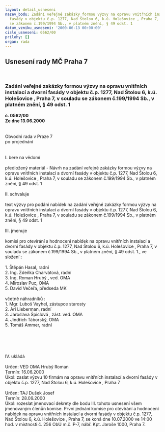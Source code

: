 ```yaml
---
layout: detail_usneseni
nazev_bodu: Zadání veřejné zakázky formou výzvy na opravu vnitřních instalací a dvorní
  fasády v objektu č.p. 1277, Nad Štolou 6, k.ú. Holešovice , Praha 7,  v souladu
  se zákonem č.199/1994 Sb., v platném znění, § 49 odst. 1
datum_vzniku_usneseni: '2000-06-13 00:00:00'
cislo_usneseni: 0562/00
prilohy: []
organ: rada
---
```

<div id="ucUsn_pList" class="usn">
	<span><h2>Usnesení rady MČ Praha 7 </h2>
<br></span><div class="standBody">
<span><h3>Zadání veřejné zakázky formou výzvy na opravu vnitřních instalací a dvorní fasády v objektu č.p. 1277, Nad Štolou 6, k.ú. Holešovice , Praha 7,  v souladu se zákonem č.199/1994 Sb., v platném znění, § 49 odst. 1</h3></span><div class="center">
		<strong>č. 0562/00</strong><br>
	</div>
<div class="center">
		<strong>Ze dne 13.06.2000</strong><br><br>
	</div>     <br>Obvodní rada v Praze 7<br>po projednání<br><br><br>I.	bere na vědomí<br><br> předložený materiál - Návrh na zadání veřejné zakázky formou výzvy na opravu vnitřních instalací a dvorní fasády v objektu č.p. 1277, Nad Štolou 6, k.ú. Holešovice , Praha 7,  v souladu se zákonem č.199/1994 Sb., v platném znění, § 49 odst. 1<br><br>II.	schvaluje <br><br>text výzvy pro podání nabídek na zadání veřejné zakázky formou výzvy na opravu vnitřních instalací a dvorní fasády v objektu č.p. 1277, Nad Štolou 6, k.ú. Holešovice , Praha 7,  v souladu se zákonem č.199/1994 Sb., v platném znění, § 49 odst. 1<br><br>III.	jmenuje<br><br>komisi pro otevírání a hodnocení nabídek na opravu vnitřních instalací a dvorní fasády v objektu č.p. 1277, Nad Štolou 6, k.ú. Holešovice , Praha 7,  v souladu se zákonem č.199/1994 Sb., v platném znění, § 49 odst. 1., ve složení :<br><br>1. Štěpán Hasal, radní<br>2. Ing. Zdeňka Charvátová, radní <br>3. Ing. Roman Hrubý , ved. OMA <br>4. Miroslav Puc, OMA<br>5. David Večeřa, předseda MK<br><br>včetně náhradníků :<br>1. Mgr. Luboš Vayhel, zástupce starosty<br>2. Ari Lieberman, radní<br>3. Jaroslava Špiclová , zást. ved. OMA <br>4. Jindřich Táborský, OMA<br>5. Tomáš Ammer, radní<br><br><br><br><br><br>IV.	ukládá <br><br>  Určen:	     	VED OMA Hrubý Roman<br>Termín: 16.06.2000<br>Úkol:	zaslat výzvu 10 firmám na opravu vnitřních instalací a dvorní fasády v objektu č.p. 1277, Nad Štolou 6, k.ú. Holešovice , Praha 7<br> <br> Určen:	     	TAJ Dušek Josef<br>Termín: 28.06.2000<br>Úkol:	rozeslat jmenovací dekrety dle bodu III. tohoto usnesení všem jmenovaným členůn komise. První jednání komise pro otevírání a hodnocení nabídek na opravu vnitřních instalací a dvorní fasády v objektu č.p. 1277, Nad Štolou 6, k.ú. Holešovice , Praha 7, se koná dne 10.07.2000 ve 14:00 hod. v místnosti č. 256 ObÚ m.č. P-7, nábř. Kpt. Jaroše 1000, Praha 7.<br> </div>
</div>